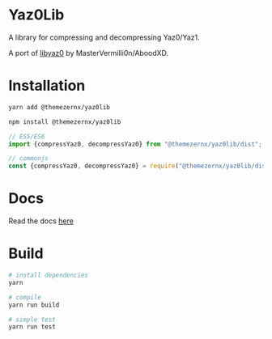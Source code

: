 # Yaz0Lib

A library for compressing and decompressing Yaz0/Yaz1.

A port of [libyaz0](https://github.com/aboood40091/libyaz0) by MasterVermilli0n/AboodXD.

# Installation

```bash
yarn add @themezernx/yaz0lib

npm install @themezernx/yaz0lib
```

```ts
// ES5/ES6
import {compressYaz0, decompressYaz0} from "@themezernx/yaz0lib/dist";

// commonjs
const {compressYaz0, decompressYaz0} = require("@themezernx/yaz0lib/dist");
```

# Docs

Read the docs [here](http://themezernx.github.io/Yaz0Lib)

# Build

```bash
# install dependencies
yarn

# compile
yarn run build

# simple test
yarn run test
```
